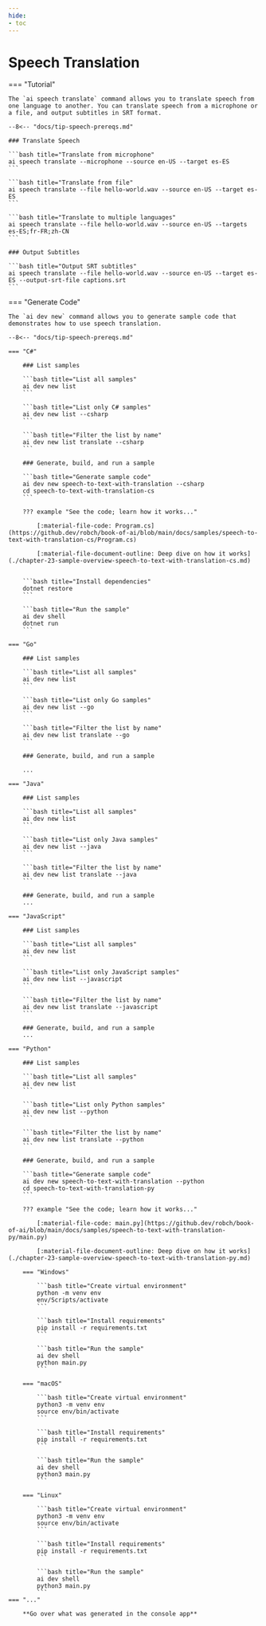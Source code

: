 ```yaml
---
hide:
- toc
---
```

# Speech Translation

=== "Tutorial"

    The `ai speech translate` command allows you to translate speech from one language to another. You can translate speech from a microphone or a file, and output subtitles in SRT format.

    --8<-- "docs/tip-speech-prereqs.md"

    ### Translate Speech

    ```bash title="Translate from microphone"
    ai speech translate --microphone --source en-US --target es-ES
    ```

    ```bash title="Translate from file"
    ai speech translate --file hello-world.wav --source en-US --target es-ES
    ```

    ```bash title="Translate to multiple languages"
    ai speech translate --file hello-world.wav --source en-US --targets es-ES;fr-FR;zh-CN
    ```

    ### Output Subtitles

    ```bash title="Output SRT subtitles"
    ai speech translate --file hello-world.wav --source en-US --target es-ES --output-srt-file captions.srt
    ```

=== "Generate Code"

    The `ai dev new` command allows you to generate sample code that demonstrates how to use speech translation.

    --8<-- "docs/tip-speech-prereqs.md"

    === "C#"

        ### List samples

        ```bash title="List all samples"
        ai dev new list
        ```

        ```bash title="List only C# samples"
        ai dev new list --csharp
        ```

        ```bash title="Filter the list by name"
        ai dev new list translate --csharp
        ```

        ### Generate, build, and run a sample

        ```bash title="Generate sample code"
        ai dev new speech-to-text-with-translation --csharp
        cd speech-to-text-with-translation-cs
        ```

        ??? example "See the code; learn how it works..."

            [:material-file-code: Program.cs](https://github.dev/robch/book-of-ai/blob/main/docs/samples/speech-to-text-with-translation-cs/Program.cs)  

            [:material-file-document-outline: Deep dive on how it works](./chapter-23-sample-overview-speech-to-text-with-translation-cs.md)  


        ```bash title="Install dependencies"
        dotnet restore
        ```

        ```bash title="Run the sample"
        ai dev shell
        dotnet run
        ```

    === "Go"

        ### List samples

        ```bash title="List all samples"
        ai dev new list
        ```

        ```bash title="List only Go samples"
        ai dev new list --go
        ```

        ```bash title="Filter the list by name"
        ai dev new list translate --go
        ```

        ### Generate, build, and run a sample

        ... 
        
    === "Java"

        ### List samples

        ```bash title="List all samples"
        ai dev new list
        ```

        ```bash title="List only Java samples"
        ai dev new list --java
        ```

        ```bash title="Filter the list by name"
        ai dev new list translate --java
        ```

        ### Generate, build, and run a sample
        ... 

    === "JavaScript"

        ### List samples

        ```bash title="List all samples"
        ai dev new list
        ```

        ```bash title="List only JavaScript samples"
        ai dev new list --javascript
        ```

        ```bash title="Filter the list by name"
        ai dev new list translate --javascript
        ```

        ### Generate, build, and run a sample
        ... 

    === "Python"

        ### List samples

        ```bash title="List all samples"
        ai dev new list
        ```

        ```bash title="List only Python samples"
        ai dev new list --python
        ```

        ```bash title="Filter the list by name"
        ai dev new list translate --python
        ```

        ### Generate, build, and run a sample

        ```bash title="Generate sample code"
        ai dev new speech-to-text-with-translation --python
        cd speech-to-text-with-translation-py
        ```

        ??? example "See the code; learn how it works..."

            [:material-file-code: main.py](https://github.dev/robch/book-of-ai/blob/main/docs/samples/speech-to-text-with-translation-py/main.py)  

            [:material-file-document-outline: Deep dive on how it works](./chapter-23-sample-overview-speech-to-text-with-translation-py.md)  

        === "Windows"

            ```bash title="Create virtual environment"
            python -m venv env
            env/Scripts/activate
            ```

            ```bash title="Install requirements"
            pip install -r requirements.txt
            ```

            ```bash title="Run the sample"
            ai dev shell
            python main.py
            ```

        === "macOS"

            ```bash title="Create virtual environment"
            python3 -m venv env
            source env/bin/activate
            ```

            ```bash title="Install requirements"
            pip install -r requirements.txt
            ```

            ```bash title="Run the sample"
            ai dev shell
            python3 main.py
            ```

        === "Linux"

            ```bash title="Create virtual environment"
            python3 -m venv env
            source env/bin/activate
            ```

            ```bash title="Install requirements"
            pip install -r requirements.txt
            ```

            ```bash title="Run the sample"
            ai dev shell
            python3 main.py
            ```
    === "..."

        **Go over what was generated in the console app**  
